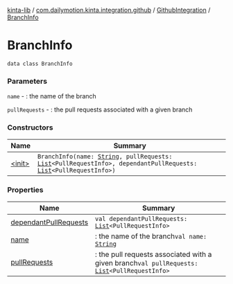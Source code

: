 [kinta-lib](../../../index.md) / [com.dailymotion.kinta.integration.github](../../index.md) / [GithubIntegration](../index.md) / [BranchInfo](./index.md)

# BranchInfo

`data class BranchInfo`

### Parameters

`name` - : the name of the branch

`pullRequests` - : the pull requests associated with a given branch

### Constructors

| Name | Summary |
|---|---|
| [&lt;init&gt;](-init-.md) | `BranchInfo(name: `[`String`](https://kotlinlang.org/api/latest/jvm/stdlib/kotlin/-string/index.html)`, pullRequests: `[`List`](https://kotlinlang.org/api/latest/jvm/stdlib/kotlin.collections/-list/index.html)`<PullRequestInfo>, dependantPullRequests: `[`List`](https://kotlinlang.org/api/latest/jvm/stdlib/kotlin.collections/-list/index.html)`<PullRequestInfo>)` |

### Properties

| Name | Summary |
|---|---|
| [dependantPullRequests](dependant-pull-requests.md) | `val dependantPullRequests: `[`List`](https://kotlinlang.org/api/latest/jvm/stdlib/kotlin.collections/-list/index.html)`<PullRequestInfo>` |
| [name](name.md) | : the name of the branch`val name: `[`String`](https://kotlinlang.org/api/latest/jvm/stdlib/kotlin/-string/index.html) |
| [pullRequests](pull-requests.md) | : the pull requests associated with a given branch`val pullRequests: `[`List`](https://kotlinlang.org/api/latest/jvm/stdlib/kotlin.collections/-list/index.html)`<PullRequestInfo>` |
